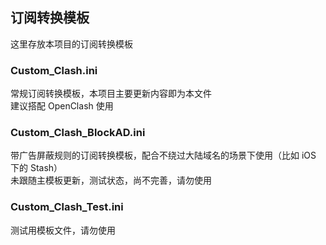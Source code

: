 ## 订阅转换模板  
这里存放本项目的订阅转换模板  
  
  
### Custom_Clash.ini  
常规订阅转换模板，本项目主要更新内容即为本文件  
建议搭配 OpenClash 使用  
  
  
### Custom_Clash_BlockAD.ini  
带广告屏蔽规则的订阅转换模板，配合不绕过大陆域名的场景下使用（比如 iOS 下的 Stash）  
未跟随主模板更新，测试状态，尚不完善，请勿使用  
  
  
### Custom_Clash_Test.ini  
测试用模板文件，请勿使用  